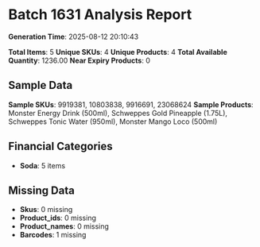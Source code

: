 # Batch 1631 Analysis Report

**Generation Time**: 2025-08-12 20:10:43

**Total Items**: 5
**Unique SKUs**: 4
**Unique Products**: 4
**Total Available Quantity**: 1236.00
**Near Expiry Products**: 0

## Sample Data
**Sample SKUs**: 9919381, 10803838, 9916691, 23068624
**Sample Products**: Monster Energy Drink (500ml), Schweppes Gold Pineapple (1.75L), Schweppes Tonic Water (950ml), Monster Mango Loco (500ml)

## Financial Categories
- **Soda**: 5 items

## Missing Data
- **Skus**: 0 missing
- **Product_ids**: 0 missing
- **Product_names**: 0 missing
- **Barcodes**: 1 missing

